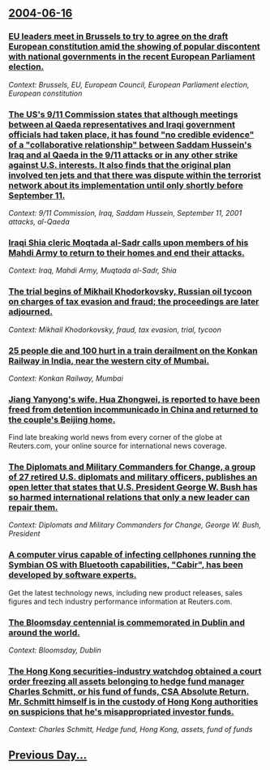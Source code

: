 ## [2004-06-16](/news/2004/06/16/index.md)

### [ EU leaders meet in Brussels to try to agree on the draft European constitution amid the showing of popular discontent with national governments in the recent European Parliament election. ](/news/2004/06/16/eu-leaders-meet-in-brussels-to-try-to-agree-on-the-draft-european-constitution-amid-the-showing-of-popular-discontent-with-national-governm.md)
_Context: Brussels, EU, European Council, European Parliament election, European constitution_

### [ The US's 9/11 Commission states that although meetings between al Qaeda representatives and Iraqi government officials had taken place, it has found "no credible evidence" of a "collaborative relationship" between Saddam Hussein's Iraq and al Qaeda in the 9/11 attacks or in any other strike against U.S. interests. It also finds that the original plan involved ten jets and that there was dispute within the terrorist network about its implementation until only shortly before September 11. ](/news/2004/06/16/the-us-s-9-11-commission-states-that-although-meetings-between-al-qaeda-representatives-and-iraqi-government-officials-had-taken-place-it.md)
_Context: 9/11 Commission, Iraq, Saddam Hussein, September 11, 2001 attacks, al-Qaeda_

### [ Iraqi Shia cleric Moqtada al-Sadr calls upon members of his Mahdi Army to return to their homes and end their attacks. ](/news/2004/06/16/iraqi-shia-cleric-moqtada-al-sadr-calls-upon-members-of-his-mahdi-army-to-return-to-their-homes-and-end-their-attacks.md)
_Context: Iraq, Mahdi Army, Muqtada al-Sadr, Shia_

### [ The trial begins of Mikhail Khodorkovsky, Russian oil tycoon on charges of tax evasion and fraud; the proceedings are later adjourned. ](/news/2004/06/16/the-trial-begins-of-mikhail-khodorkovsky-russian-oil-tycoon-on-charges-of-tax-evasion-and-fraud-the-proceedings-are-later-adjourned.md)
_Context: Mikhail Khodorkovsky, fraud, tax evasion, trial, tycoon_

### [ 25 people die and 100 hurt in a train derailment on the Konkan Railway in India, near the western city of Mumbai. ](/news/2004/06/16/25-people-die-and-100-hurt-in-a-train-derailment-on-the-konkan-railway-in-india-near-the-western-city-of-mumbai.md)
_Context: Konkan Railway, Mumbai_

### [ Jiang Yanyong's wife, Hua Zhongwei, is reported to have been freed from detention incommunicado in China and returned to the couple's Beijing home. ](/news/2004/06/16/jiang-yanyong-s-wife-hua-zhongwei-is-reported-to-have-been-freed-from-detention-incommunicado-in-china-and-returned-to-the-couple-s-beiji.md)
Find late breaking world news from every corner of the globe at Reuters.com, your online source for international news coverage.

### [ The Diplomats and Military Commanders for Change, a group of 27 retired U.S. diplomats and military officers, publishes an open letter that states that U.S. President George W. Bush has so harmed international relations that only a new leader can repair them. ](/news/2004/06/16/the-diplomats-and-military-commanders-for-change-a-group-of-27-retired-u-s-diplomats-and-military-officers-publishes-an-open-letter-that.md)
_Context: Diplomats and Military Commanders for Change, George W. Bush, President_

### [ A computer virus capable of infecting cellphones running the Symbian OS with Bluetooth capabilities, "Cabir", has been developed by software experts. ](/news/2004/06/16/a-computer-virus-capable-of-infecting-cellphones-running-the-symbian-os-with-bluetooth-capabilities-cabir-has-been-developed-by-softwar.md)
Get the latest technology news, including new product releases, sales figures and tech industry performance information at Reuters.com.

### [ The Bloomsday centennial is commemorated in Dublin and around the world. ](/news/2004/06/16/the-bloomsday-centennial-is-commemorated-in-dublin-and-around-the-world.md)
_Context: Bloomsday, Dublin_

### [ The Hong Kong securities-industry watchdog obtained a court order freezing all assets belonging to hedge fund manager Charles Schmitt, or his fund of funds, CSA Absolute Return. Mr. Schmitt himself is in the custody of Hong Kong authorities on suspicions that he's misappropriated investor funds. ](/news/2004/06/16/the-hong-kong-securities-industry-watchdog-obtained-a-court-order-freezing-all-assets-belonging-to-hedge-fund-manager-charles-schmitt-or-h.md)
_Context: Charles Schmitt, Hedge fund, Hong Kong, assets, fund of funds_

## [Previous Day...](/news/2004/06/15/index.md)

